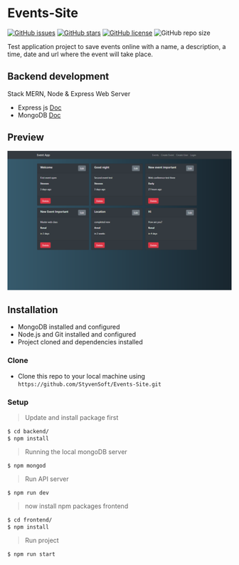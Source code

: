 # Events-Site

[![GitHub issues](https://img.shields.io/github/issues/StyvenSoft/Events-Site)](https://github.com/StyvenSoft/Events-Site/issues)
[![GitHub stars](https://img.shields.io/github/stars/StyvenSoft/Events-Site)](https://github.com/StyvenSoft/Events-Site/stargazers)
[![GitHub license](https://img.shields.io/github/license/StyvenSoft/Events-Site)](https://github.com/StyvenSoft/Events-Site/blob/master/LICENSE)
![GitHub repo size](https://img.shields.io/github/repo-size/StyvenSoft/Events-Site)

Test application project to save events online with a name, a description, a time, date and url where the event will take place.

## Backend development

Stack MERN, Node & Express Web Server

- Express js [Doc](https://expressjs.com/es/starter/installing.html)
- MongoDB [Doc](https://docs.mongodb.com/manual/)

## Preview

![Preview](./frontend/public/EventApp.png)

## Installation

- MongoDB installed and configured
- Node.js and Git installed and configured
- Project cloned and dependencies installed

### Clone

- Clone this repo to your local machine using `https://github.com/StyvenSoft/Events-Site.git`

### Setup

> Update and install package first

```shell
$ cd backend/
$ npm install
```

> Running the local mongoDB server

```shell
$ npm mongod 
```

> Run API server

```shell
$ npm run dev
```

> now install npm packages frontend

```shell
$ cd frontend/
$ npm install
```

> Run project

```shell
$ npm run start
```